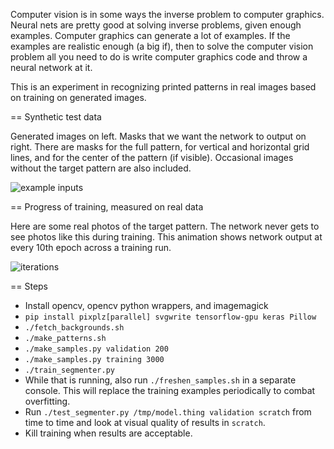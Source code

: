 
Computer vision is in some ways the inverse problem to computer graphics.
Neural nets are pretty good at solving inverse problems, given enough
examples.  Computer graphics can generate a lot of examples.  If the
examples are realistic enough (a big if), then to solve the computer vision
problem all you need to do is write computer graphics code and throw
a neural network at it.

This is an experiment in recognizing printed patterns in real images
based on training on generated images.

== Synthetic test data

Generated images on left.  Masks that we want the network to output
on right.  There are masks for the full pattern, for vertical and
horizontal grid lines, and for the center of the pattern (if visible).
Occasional images without the target pattern are also included.

![example inputs](https://user-images.githubusercontent.com/118367/27806154-c5312030-5fed-11e7-9d12-807d831415de.png)

== Progress of training, measured on real data

Here are some real photos of the target pattern.  The network never
gets to see photos like this during training.  This animation shows
network output at every 10th epoch across a training run.

![iterations](https://user-images.githubusercontent.com/118367/27806155-c5316bee-5fed-11e7-928c-bbe38e2f1174.gif)

== Steps

 * Install opencv, opencv python wrappers, and imagemagick
 * `pip install pixplz[parallel] svgwrite tensorflow-gpu keras Pillow`
 * `./fetch_backgrounds.sh`
 * `./make_patterns.sh`
 * `./make_samples.py validation 200`
 * `./make_samples.py training 3000`
 * `./train_segmenter.py`
 * While that is running, also run `./freshen_samples.sh` in a separate console.
   This will replace the training examples periodically to combat overfitting.
 * Run `./test_segmenter.py /tmp/model.thing validation scratch` from time to
   time and look at visual quality of results in `scratch`.
 * Kill training when results are acceptable.

